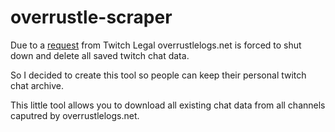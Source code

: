 # overrustle-scraper

Due to a [request](https://overrustlelogs.net/assets/twitch_email.png) from Twitch Legal overrustlelogs.net is forced to shut down and delete all saved twitch chat data.

So I decided to create this tool so people can keep their personal twitch chat archive.

This little tool allows you to download all existing chat data from all channels caputred by overrustlelogs.net.
